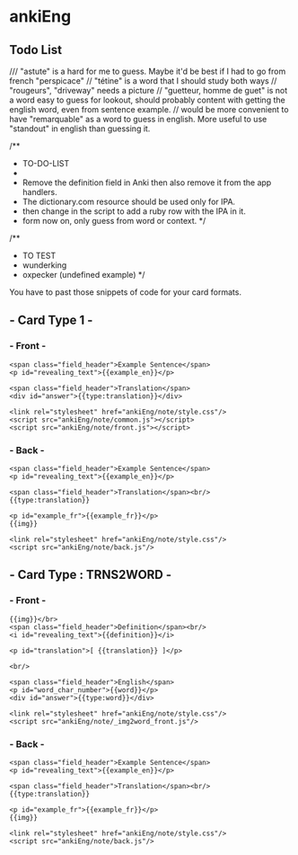 # ankiEng

## Todo List

/// "astute" is a hard for me to guess. Maybe it'd be best if I had to go from french "perspicace"
// "tétine" is a word that I should study both ways
// "rougeurs", "driveway" needs a picture
// "guetteur, homme de guet" is not a word easy to guess for lookout, should probably content with getting the english word, even from sentence example.
// would be more convenient to have "remarquable" as a word to guess in english. More useful to use "standout" in english than guessing it.

/\*\*

-   TO-DO-LIST
-
-   Remove the definition field in Anki then also remove it from the app handlers.
-   The dictionary.com resource should be used only for IPA.
-   then change in the script to add a ruby row with the IPA in it.
-   form now on, only guess from word or context.
    \*/

/\*\*

-   TO TEST
-   wunderking
-   oxpecker (undefined example)
    \*/

You have to past those snippets of code for your card formats.

## - Card Type 1 -

### - Front -

```
<span class="field_header">Example Sentence</span>
<p id="revealing_text">{{example_en}}</p>

<span class="field_header">Translation</span>
<div id="answer">{{type:translation}}</div>

<link rel="stylesheet" href="ankiEng/note/style.css"/>
<script src="ankiEng/note/common.js"></script>
<script src="ankiEng/note/front.js"></script>
```

### - Back -

```
<span class="field_header">Example Sentence</span>
<p id="revealing_text">{{example_en}}</p>

<span class="field_header">Translation</span><br/>
{{type:translation}}

<p id="example_fr">{{example_fr}}</p>
{{img}}

<link rel="stylesheet" href="ankiEng/note/style.css"/>
<script src="ankiEng/note/back.js"/>
```

## - Card Type : TRNS2WORD -

### - Front -

```
{{img}}</br>
<span class="field_header">Definition</span><br/>
<i id="revealing_text">{{definition}}</i>

<p id="translation">[ {{translation}} ]</p>

<br/>

<span class="field_header">English</span>
<p id="word_char_number">{{word}}</p>
<div id="answer">{{type:word}}</div>

<link rel="stylesheet" href="ankiEng/note/style.css"/>
<script src="ankiEng/note/_img2word_front.js"/>
```

### - Back -

```
<span class="field_header">Example Sentence</span>
<p id="revealing_text">{{example_en}}</p>

<span class="field_header">Translation</span><br/>
{{type:translation}}

<p id="example_fr">{{example_fr}}</p>
{{img}}

<link rel="stylesheet" href="ankiEng/note/style.css"/>
<script src="ankiEng/note/back.js"/>
```

